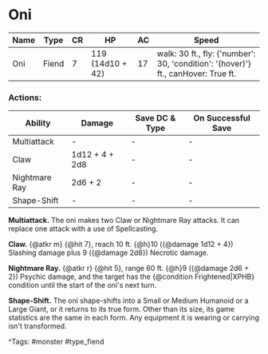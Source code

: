 # Oni

| Name | Type | CR | HP | AC | Speed |
|------|------|----|----|----|-------|
| Oni | Fiend | 7 | 119 (14d10 + 42) | 17 | walk: 30 ft., fly: {'number': 30, 'condition': '(hover)'} ft., canHover: True ft. |

### Actions:

| Ability | Damage | Save DC & Type | On Successful Save |
|---------|--------|----------------|--------------------|
| Multiattack | - | - | - |
| Claw | 1d12 + 4 + 2d8 | - | - |
| Nightmare Ray | 2d6 + 2 | - | - |
| Shape-Shift | - | - | - |


**Multiattack.** The oni makes two Claw or Nightmare Ray attacks. It can replace one attack with a use of Spellcasting.

**Claw.** {@atkr m} {@hit 7}, reach 10 ft. {@h}10 ({@damage 1d12 + 4}) Slashing damage plus 9 ({@damage 2d8}) Necrotic damage.

**Nightmare Ray.** {@atkr r} {@hit 5}, range 60 ft. {@h}9 ({@damage 2d6 + 2}) Psychic damage, and the target has the {@condition Frightened|XPHB} condition until the start of the oni's next turn.

**Shape-Shift.** The oni shape-shifts into a Small or Medium Humanoid or a Large Giant, or it returns to its true form. Other than its size, its game statistics are the same in each form. Any equipment it is wearing or carrying isn't transformed.

^Tags: #monster #type_fiend